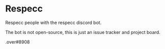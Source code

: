 # Respecc
Respecc people with the respecc discord bot.

The bot is not open-source, this is just an issue tracker and project board.

.over#8908
